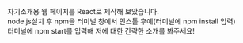 자기소개용 웹 페이지를 React로 제작해 보았습니다.<br/>
node.js설치 후 npm을 터미널 창에서 인스톨 후에(터미널에 npm install 입력)<br/>
터미널에 npm start를 입력해 저에 대한 간략한 소개를 봐주세요!
